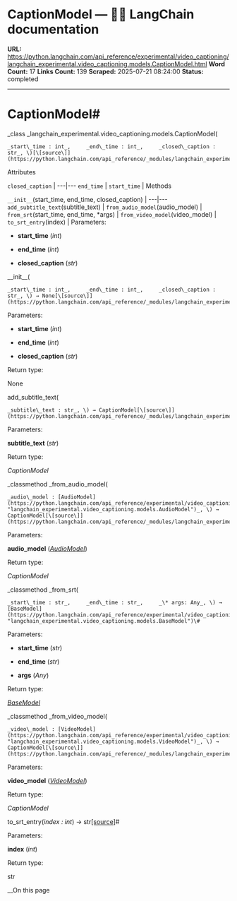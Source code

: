 # CaptionModel — 🦜🔗 LangChain  documentation

**URL:** https://python.langchain.com/api_reference/experimental/video_captioning/langchain_experimental.video_captioning.models.CaptionModel.html
**Word Count:** 17
**Links Count:** 139
**Scraped:** 2025-07-21 08:24:00
**Status:** completed

---

# CaptionModel\#

_class _langchain\_experimental.video\_captioning.models.CaptionModel\(

    _start\_time : int_,     _end\_time : int_,     _closed\_caption : str_, \)[\[source\]](https://python.langchain.com/api_reference/_modules/langchain_experimental/video_captioning/models.html#CaptionModel)\#     

Attributes

`closed_caption` |    ---|---   `end_time` |    `start_time` |       Methods

`__init__`\(start\_time, end\_time, closed\_caption\) |    ---|---   `add_subtitle_text`\(subtitle\_text\) |    `from_audio_model`\(audio\_model\) |    `from_srt`\(start\_time, end\_time, \*args\) |    `from_video_model`\(video\_model\) |    `to_srt_entry`\(index\) |       Parameters:     

  * **start\_time** \(_int_\)

  * **end\_time** \(_int_\)

  * **closed\_caption** \(_str_\)

\_\_init\_\_\(

    _start\_time : int_,     _end\_time : int_,     _closed\_caption : str_, \) → None[\[source\]](https://python.langchain.com/api_reference/_modules/langchain_experimental/video_captioning/models.html#CaptionModel.__init__)\#     

Parameters:     

  * **start\_time** \(_int_\)

  * **end\_time** \(_int_\)

  * **closed\_caption** \(_str_\)

Return type:     

None

add\_subtitle\_text\(

    _subtitle\_text : str_, \) → CaptionModel[\[source\]](https://python.langchain.com/api_reference/_modules/langchain_experimental/video_captioning/models.html#CaptionModel.add_subtitle_text)\#     

Parameters:     

**subtitle\_text** \(_str_\)

Return type:     

_CaptionModel_

_classmethod _from\_audio\_model\(

    _audio\_model : [AudioModel](https://python.langchain.com/api_reference/experimental/video_captioning/langchain_experimental.video_captioning.models.AudioModel.html#langchain_experimental.video_captioning.models.AudioModel "langchain_experimental.video_captioning.models.AudioModel")_, \) → CaptionModel[\[source\]](https://python.langchain.com/api_reference/_modules/langchain_experimental/video_captioning/models.html#CaptionModel.from_audio_model)\#     

Parameters:     

**audio\_model** \([_AudioModel_](https://python.langchain.com/api_reference/experimental/video_captioning/langchain_experimental.video_captioning.models.AudioModel.html#langchain_experimental.video_captioning.models.AudioModel "langchain_experimental.video_captioning.models.AudioModel")\)

Return type:     

_CaptionModel_

_classmethod _from\_srt\(

    _start\_time : str_,     _end\_time : str_,     _\* args: Any_, \) → [BaseModel](https://python.langchain.com/api_reference/experimental/video_captioning/langchain_experimental.video_captioning.models.BaseModel.html#langchain_experimental.video_captioning.models.BaseModel "langchain_experimental.video_captioning.models.BaseModel")\#     

Parameters:     

  * **start\_time** \(_str_\)

  * **end\_time** \(_str_\)

  * **args** \(_Any_\)

Return type:     

[_BaseModel_](https://python.langchain.com/api_reference/experimental/video_captioning/langchain_experimental.video_captioning.models.BaseModel.html#langchain_experimental.video_captioning.models.BaseModel "langchain_experimental.video_captioning.models.BaseModel")

_classmethod _from\_video\_model\(

    _video\_model : [VideoModel](https://python.langchain.com/api_reference/experimental/video_captioning/langchain_experimental.video_captioning.models.VideoModel.html#langchain_experimental.video_captioning.models.VideoModel "langchain_experimental.video_captioning.models.VideoModel")_, \) → CaptionModel[\[source\]](https://python.langchain.com/api_reference/_modules/langchain_experimental/video_captioning/models.html#CaptionModel.from_video_model)\#     

Parameters:     

**video\_model** \([_VideoModel_](https://python.langchain.com/api_reference/experimental/video_captioning/langchain_experimental.video_captioning.models.VideoModel.html#langchain_experimental.video_captioning.models.VideoModel "langchain_experimental.video_captioning.models.VideoModel")\)

Return type:     

_CaptionModel_

to\_srt\_entry\(_index : int_\) → str[\[source\]](https://python.langchain.com/api_reference/_modules/langchain_experimental/video_captioning/models.html#CaptionModel.to_srt_entry)\#     

Parameters:     

**index** \(_int_\)

Return type:     

str

__On this page